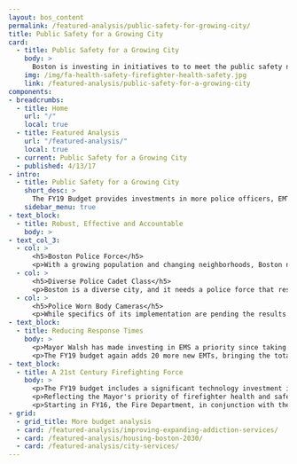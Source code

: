 ```yaml
---
layout: bos_content
permalink: /featured-analysis/public-safety-for-growing-city/
title: Public Safety for a Growing City
card:
  - title: Public Safety for a Growing City
    body: >
      Boston is investing in initiatives to to meet the public safety needs of a growing City.
    img: /img/fa-health-safety-firefighter-health-safety.jpg
    link: /featured-analysis/public-safety-for-a-growing-city
components:
- breadcrumbs:
  - title: Home
    url: "/"
    local: true
  - title: Featured Analysis
    url: "/featured-analysis/"
    local: true
  - current: Public Safety for a Growing City
  - published: 4/13/17
- intro:
  - title: Public Safety for a Growing City
    short_desc: >
      The FY19 Budget provides investments in more police officers, EMT’s, and firefighters, equipped with 21st century technology to meet the public safety needs of a growing City.
    sidebar_menu: true
- text_block:
  - title: Robust, Effective and Accountable
    body: >
- text_col_3:
  - col: >
      <h5>Boston Police Force</h5> 
      <p>With a growing population and changing neighborhoods, Boston needs a police force sized to meet the demands. In FY19, the City will grow the size of the police force by 30 officers to over 2,210 officers. These additional officers will boost the City's policing capacity to the largest level in over a decade.</p> 
  - col: >
      <h5>Diverse Police Cadet Class</h5>
      <p>Boston is a diverse city, and it needs a police force that respects and reflects all Bostonians. Building on the continued success of recruiting a diverse police cadet class in FY18, the FY19 budget adds another cadet class in spring 2019, the third cadet class. This addition of 20 cadets continues to provide a stable pipeline of diverse young people from our neighborhoods for future police officer classes.</p>
  - col: >
      <h5>Police Worn Body Cameras</h5>
      <p>While specifics of its implementation are pending the results of findings of the Northeastern University analysis, to be completed in June, we have budgeted $2 million towards a phase-in of police worn body cameras.</p>
- text_block:
  - title: Reducing Response Times
    body: >
      <p>Mayor Walsh has made investing in EMS a priority since taking office. In FY17, the Mayor added 20 new EMTs which curbed the rising Priority 1 response times and reduced calls referred to private ambulances. In FY18, Mayor Walsh launched an innovative Community Assistance Team that uses data to change the way EMTs are deployed to areas including the Boston Common and Recovery Road to improve patient outcomes and ambulance utilization.</p>
      <p>The FY19 budget again adds 20 more new EMTs, bringing the total uniformed force to nearly 400 citywide. These crews will work in neighborhoods across the city to continue responding to the growing number of EMS calls. The FY19 budget will also include eight replacement ambulances to support the new EMTs. This commitment by Mayor Walsh will make real progress to ensuring a high-level of service for all neighborhoods, and aims to have ambulances arrive on scene for Priority 1 calls within six minutes of the initial call. This builds on the Mayors commitment to permanently increase EMS service in East Boston.</p>
- text_block:
  - title: A 21st Century Firefighting Force
    body: >
      <p>The FY19 budget includes a significant technology investment in new equipment, including the replacement of six fire trucks for a total of 39 over four years, the replacement of vital radios, dual capacity routers and accompanying equipment. These investments will help ensure BFD has the tools it needs to respond when called upon.</p>
      <p>Reflecting the Mayor's priority of firefighter health and safety, the Imagine Boston 2030 initiative to reduce cancer risks for firefighters is furthered in FY19. The budget continues a $500,000 program to provide industrial level cleaning for firehouses. These funds will pay to thoroughly clean ductwork, replace ceilings and/or repaint where necessary, and replace fabric furniture that has become contaminated with potentially carcinogenic compounds.</p>      
      <p>Starting in FY16, the Fire Department, in conjunction with the Public Facilities Department, studied best practices for firehouse design and now has an enhanced set of building programs for new and renovated firehouses. The results of this cutting edge research and planning are reflected in the replacements of fire houses for Engines 42 and 17, at a total investment of $48 million. These two brand new houses will be among of the first firehouses in the nation to reflect these health and safety enhancements.</p>
- grid: 
  - grid_title: More budget analysis
  - card: /featured-analysis/improving-expanding-addiction-services/
  - card: /featured-analysis/housing-boston-2030/
  - card: /featured-analysis/city-services/
---
```

